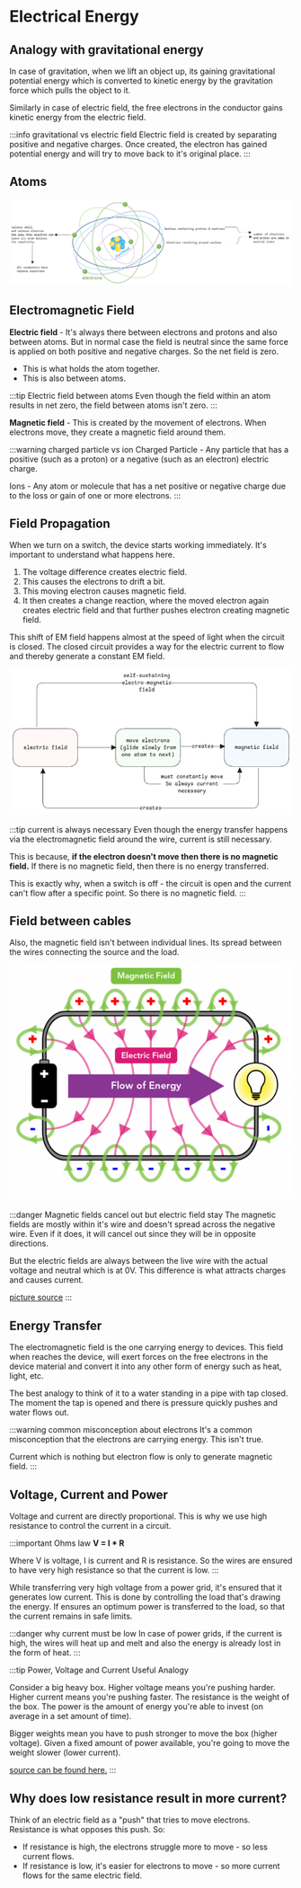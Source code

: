 # Electrical Energy

## Analogy with gravitational energy

In case of gravitation, when we lift an object up, its gaining gravitational potential energy
which is converted to kinetic energy by the gravitation force which pulls the object to it.

Similarly in case of electric field, the free electrons in the conductor gains kinetic energy from the electric field.

:::info gravitational vs electric field
Electric field is created by separating positive and negative charges.
Once created, the electron has gained potential energy and will try to move back to it's original place.
:::

## Atoms

![current](../../static/img/atom-internal.excalidraw.png)

## Electromagnetic Field

**Electric field** - It's always there between electrons and protons and also between atoms.
But in normal case the field is neutral since the same force is applied on both positive and negative charges.
So the net field is zero.

- This is what holds the atom together.
- This is also between atoms.

:::tip Electric field between atoms
Even though the field within an atom results in net zero,
the field between atoms isn't zero.
:::

**Magnetic field** - This is created by the movement of electrons.
When electrons move, they create a magnetic field around them.

:::warning charged particle vs ion
Charged Particle - Any particle that has a positive (such as a proton) or a negative (such as an electron) electric charge.

Ions - Any atom or molecule that has a net positive or negative charge due to the loss or gain of one or more electrons.
:::

## Field Propagation

When we turn on a switch, the device starts working immediately.
It's important to understand what happens here.

1. The voltage difference creates electric field.
2. This causes the electrons to drift a bit.
3. This moving electron causes magnetic field.
4. It then creates a change reaction, where the moved electron again creates electric field and
   that further pushes electron creating magnetic field.

This shift of EM field happens almost at the speed of light when the circuit is closed.
The closed circuit provides a way for the electric current to flow and thereby generate a constant EM field.

![current](../../static/img/em-field-generation.excalidraw.png)

:::tip current is always necessary
Even though the energy transfer happens via the electromagnetic field around the wire,
current is still necessary.

This is because, **if the electron doesn't move then there is no magnetic field.**
If there is no magnetic field, then there is no energy transferred.

This is exactly why, when a switch is off - the circuit is open and the current can't flow after a specific point.
So there is no magnetic field.
:::

## Field between cables

Also, the magnetic field isn't between individual lines.
Its spread between the wires connecting the source and the load.

![em-field-spread](../../static/img/em-field-between-wires.png)

:::danger Magnetic fields cancel out but electric field stay
The magnetic fields are mostly within it's wire and doesn't spread across the negative wire.
Even if it does, it will cancel out since they will be in opposite directions.

But the electric fields are always between the live wire with the actual voltage and neutral which is at 0V.
This difference is what attracts charges and causes current.

[picture source](https://letstalkscience.ca/educational-resources/stem-explained/does-living-near-high-voltage-power-lines-cause-cancer)
:::

## Energy Transfer

The electromagnetic field is the one carrying energy to devices.
This field when reaches the device, will exert forces on the free electrons in the device material and
convert it into any other form of energy such as heat, light, etc.

The best analogy to think of it to a water standing in a pipe with tap closed.
The moment the tap is opened and there is pressure quickly pushes and
water flows out.

:::warning common misconception about electrons
It's a common misconception that the electrons are carrying energy. This isn't true.

Current which is nothing but electron flow is only to generate magnetic field.
:::

## Voltage, Current and Power

Voltage and current are directly proportional.
This is why we use high resistance to control the current in a circuit.

:::important Ohms law
**V = I \* R**

Where V is voltage, I is current and R is resistance.
So the wires are ensured to have very high resistance so that the current is low.
:::

While transferring very high voltage from a power grid,
it's ensured that it generates low current.
This is done by controlling the load that's drawing the energy.
If ensures an optimum power is transferred to the load, so that the current remains in safe limits.

:::danger why current must be low
In case of power grids, if the current is high,
the wires will heat up and melt and also the energy is already lost in the form of heat.
:::

:::tip Power, Voltage and Current Useful Analogy

Consider a big heavy box.
Higher voltage means you're pushing harder.
Higher current means you're pushing faster.
The resistance is the weight of the box.
The power is the amount of energy you're able to invest (on average in a set amount of time).

Bigger weights mean you have to push stronger to move the box (higher voltage).
Given a fixed amount of power available, you're going to move the weight slower (lower current).

[source can be found here.](https://www.reddit.com/r/explainlikeimfive/comments/r3hj8c/comment/hmbfo00/?utm_source=share&utm_medium=web3x&utm_name=web3xcss&utm_term=1&utm_content=share_button)
:::

## Why does low resistance result in more current?

Think of an electric field as a "push" that tries to move electrons. Resistance is what opposes this push. So:

- If resistance is high, the electrons struggle more to move - so less current flows.
- If resistance is low, it's easier for electrons to move - so more current flows for the same electric field.
